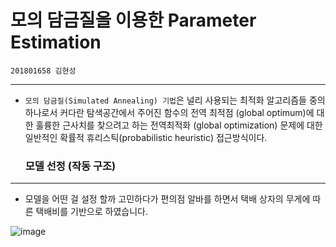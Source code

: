 # 모의 담금질을 이용한 Parameter Estimation
`201801658 김현성` 

---

* `모의 담금질(Simulated Annealing) 기법`은 널리 사용되는 최적화 알고리즘들 중의 하나로서 커다란 탐색공간에서 주어진 함수의 전역 최적점 (global optimum)에 대한 훌륭한 근사치를 찾으려고 하는 전역최적화 (global optimization) 문제에 대한 일반적인 확률적 휴리스틱(probabilistic heuristic) 접근방식이다.  
  
  ### 모델 선정 (작동 구조)  
 ---
  
 * 모델을 어떤 걸 설정 할까 고민하다가 편의점 알바를 하면서 택배 상자의 무게에 따른 택배비를 기반으로 하였습니다. 
  
  ![image](https://user-images.githubusercontent.com/80371590/121253425-0d874680-c8e4-11eb-9616-c001de4773de.png)

  
  
